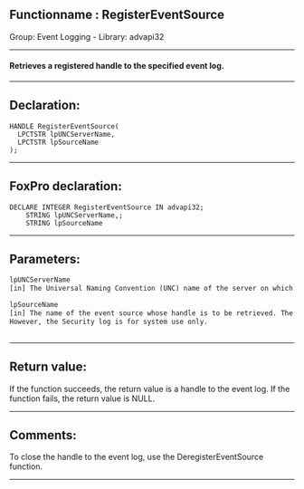 <link rel="stylesheet" type="text/css" href="../../css/win32api.css">  
<link rel="stylesheet" href="https://cdnjs.cloudflare.com/ajax/libs/font-awesome/4.7.0/css/font-awesome.min.css">

## Functionname : RegisterEventSource
Group: Event Logging - Library: advapi32    
***  


#### Retrieves a registered handle to the specified event log.
***  


## Declaration:
```foxpro  
HANDLE RegisterEventSource(
  LPCTSTR lpUNCServerName,
  LPCTSTR lpSourceName
);  
```  
***  


## FoxPro declaration:
```foxpro  
DECLARE INTEGER RegisterEventSource IN advapi32;
	STRING lpUNCServerName,;
	STRING lpSourceName  
```  
***  


## Parameters:
```txt  
lpUNCServerName
[in] The Universal Naming Convention (UNC) name of the server on which this operation is to be performed. If this parameter is NULL, the operation is performed on the local computer.

lpSourceName
[in] The name of the event source whose handle is to be retrieved. The source name must be a subkey of a log under the Eventlog registry key.
However, the Security log is for system use only.
  
```  
***  


## Return value:
If the function succeeds, the return value is a handle to the event log. 
If the function fails, the return value is NULL.
  
***  


## Comments:
To close the handle to the event log, use the DeregisterEventSource function.  
  
***  

